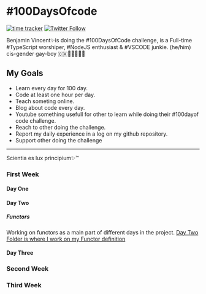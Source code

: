 
#  \#100DaysOfcode
[![time tracker](https://wakatime.com/badge/github/Luxcium/100DaysOfCode.svg)](https://wakatime.com/badge/github/Luxcium/100DaysOfCode) [![Twitter Follow](https://img.shields.io/twitter/follow/Luxcium?label=Follow%20me&style=social)](https://twitter.com/Luxcium?ref_src=github001)


Benjamin Vincent✨is doing the #100DaysOfCode challenge, is a Full-time #TypeScript worshiper, #NodeJS enthusiast & #VSCODE junkie. (he/him) cis-gender gay-boy 🇨🇦🍑🤓🐍🦋🍆

 ## My Goals

- Learn every day for 100 day.
- Code at least one hour per day.
- Teach someting online.
- Blog about code every day.
- Youtube something usefull for other to learn while doing their #100dayof code challenge.
- Reach to other doing the challenge.
- Report my daily experience in a log on my github repository.
- Support other doing the challenge

----
Scientia es lux principium✨™

### First Week
#### Day One
#### Day Two
##### Functors
Working on functors as a main part of different days in the project.
[Day Two Folder is where I work on my Functor definition](/first-week/day-two/README.md)
#### Day Three

### Second Week

### Third Week
